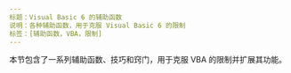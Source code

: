 ```yaml
---
标题：Visual Basic 6 的辅助函数
说明：各种辅助函数，用于克服 Visual Basic 6 的限制
标签：[辅助函数，VBA，限制]
---
```

本节包含了一系列辅助函数、技巧和窍门，用于克服 VBA 的限制并扩展其功能。